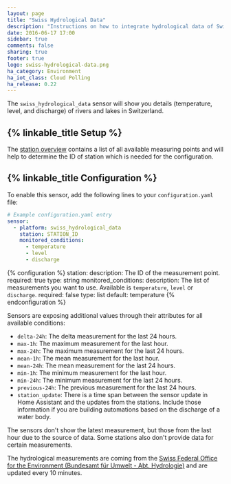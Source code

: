 ```yaml
---
layout: page
title: "Swiss Hydrological Data"
description: "Instructions on how to integrate hydrological data of Swiss waters within Home Assistant."
date: 2016-06-17 17:00
sidebar: true
comments: false
sharing: true
footer: true
logo: swiss-hydrological-data.png
ha_category: Environment
ha_iot_class: Cloud Polling
ha_release: 0.22
---
```


The `swiss_hydrological_data` sensor will show you details (temperature, level, and discharge) of rivers and lakes in Switzerland.

## {% linkable_title Setup %}

The [station overview](https://www.hydrodaten.admin.ch/en/stations-and-data.html) contains a list of all available measuring points and will help to determine the ID of station which is needed for the configuration.

## {% linkable_title Configuration %}

To enable this sensor, add the following lines to your `configuration.yaml` file:

```yaml
# Example configuration.yaml entry
sensor:
  - platform: swiss_hydrological_data
    station: STATION_ID
    monitored_conditions:
      - temperature
      - level
      - discharge
```

{% configuration %}
station:
  description: The ID of the measurement point.
  required: true
  type: string
monitored_conditions:
  description: The list of measurements you want to use. Available is `temperature`, `level` or `discharge`.
  required: false
  type: list
  default: temperature
{% endconfiguration %}

Sensors are exposing additional values through their attributes for all available conditions:

- `delta-24h`: The delta measurement for the last 24 hours.
- `max-1h`: The maximum measurement for the last hour.
- `max-24h`: The maximum measurement for the last 24 hours.
- `mean-1h`: The mean measurement for the last hour.
- `mean-24h`: The mean measurement for the last 24 hours.
- `min-1h`: The minimum measurement for the last hour.
- `min-24h`: The minimum measurement for the last 24 hours.
- `previous-24h`: The previous measurement for the last 24 hours.
- `station_update`: There is a time span between the sensor update in Home Assistant and the updates from the stations. Include those information if you are building automations based on the discharge of a water body.

<p class='note info'>
  The sensors don't show the latest measurement, but those from the last hour due to the source of data. Some stations also don't provide data for certain measurements.
</p>

The hydrological measurements are coming from the [Swiss Federal Office for the Environment (Bundesamt für Umwelt - Abt. Hydrologie)](http://www.hydrodaten.admin.ch) and are updated every 10 minutes.
